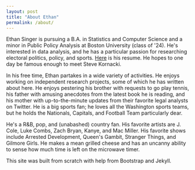 ```yaml
---
layout: post
title: "About Ethan"
permalink: /about/
---
```


Ethan Singer is pursuing a B.A. in Statistics and Computer Science and a minor in Public Policy Analysis at Boston University (class of '24). He's interested in data analysis, and he has a particular passion for researching electoral politics, policy, and sports. [Here](/resume.pdf) is his resume. He hopes to one day be famous enough to meet Steve Kornacki.

In his free time, Ethan partakes in a wide variety of activities. He enjoys working on independent research projects, some of which he has written about here. He enjoys pestering his brother with requests to go play tennis, his father with amusing anecdotes from the latest book he is reading, and his mother with up-to-the-minute updates from their favorite legal analysts on Twitter. He is a big sports fan; he loves all the Washington sports teams, but he holds the Nationals, Capitals, and Football Team particularly dear.

He's a R&B, pop, and (unabashed) country fan. His favorite artists are J. Cole, Luke Combs, Zach Bryan, Kanye, and Mac Miller. His favorite shows include Arrested Development, Queen's Gambit, Stranger Things, and Gilmore Girls. He makes a mean grilled cheese and has an uncanny ability to sense how much time is left on the microwave timer.

This site was built from scratch with help from Bootstrap and Jekyll. 